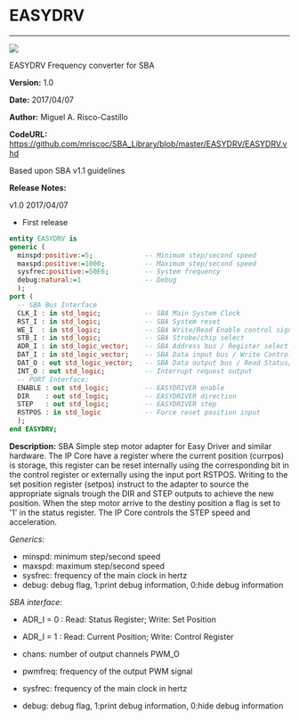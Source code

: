 # **EASYDRV**
- - - 
![](image.png)   

EASYDRV Frequency converter for SBA

**Version:** 1.0  

**Date:** 2017/04/07  

**Author:** Miguel A. Risco-Castillo  

**CodeURL:** https://github.com/mriscoc/SBA_Library/blob/master/EASYDRV/EASYDRV.vhd  

Based upon SBA v1.1 guidelines

**Release Notes:**

v1.0 2017/04/07
- First release
 

```vhdl
entity EASYDRV is
generic (
  minspd:positive:=5;             -- Minimum step/second speed
  maxspd:positive:=1000;          -- Maximum step/second speed
  sysfrec:positive:=50E6;         -- System frequency
  debug:natural:=1                -- Debug
  );
port (
  -- SBA Bus Interface
  CLK_I : in std_logic;           -- SBA Main System Clock
  RST_I : in std_logic;           -- SBA System reset
  WE_I  : in std_logic;           -- SBA Write/Read Enable control signal
  STB_I : in std_logic;           -- SBA Strobe/chip select
  ADR_I : in std_logic_vector;    -- SBA Address bus / Register select
  DAT_I : in std_logic_vector;    -- SBA Data input bus / Write Control/Position
  DAT_O : out std_logic_vector;   -- SBA Data output bus / Read Status/Position
  INT_O	: out std_logic;          -- Interrupt request output
  -- PORT Interface;
  ENABLE : out std_logic;         -- EASYDRIVER enable
  DIR    : out std_logic;         -- EASYDRIVER direction
  STEP   : out std_logic;         -- EASYDRIVER step
  RSTPOS : in std_logic           -- Force reset position input
  );
end EASYDRV; 
```

**Description:**
SBA Simple step motor adapter for Easy Driver and similar
hardware. The IP Core have a register where the current position (currpos) is
storage, this register can be reset internally using the corresponding bit
in the control register or externally using the input port RSTPOS.
Writing to the set position register (setpos) instruct to the adapter to
source the appropriate signals trough the DIR and STEP outputs to achieve the
new position. When the step motor arrive to the destiny position a flag is
set to '1' in the status register. The IP Core controls the STEP speed and
acceleration.

*Generics:*
- minspd: minimum step/second speed
- maxspd: maximum step/second speed
- sysfrec: frequency of the main clock in hertz
- debug: debug flag, 1:print debug information, 0:hide debug information

*SBA interface:*
- ADR_I = 0 : Read: Status Register; Write: Set Position
- ADR_I = 1 : Read: Current Position; Write: Control Register  


- chans: number of output channels PWM_O
- pwmfreq: frequency of the output PWM signal
- sysfrec: frequency of the main clock in hertz
- debug: debug flag, 1:print debug information, 0:hide debug information
